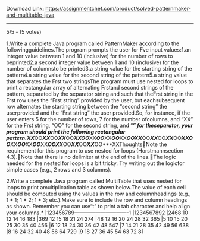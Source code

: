 Download Link: https://assignmentchef.com/product/solved-patternmaker-and-multitable-java
<br>









<hr>




5/5 - (5 votes)

<span id="t2_1" class="t s2_1">1.</span><span id="t3_1" class="t s3_1">Write a complete Java program called PatternMaker according to the following</span><span id="t4_1" class="t s3_1">guidelines.</span><span id="t5_1" class="t s3_1">The program prompts the user for Fve input values:</span><span id="t6_1" class="t s4_1">1.</span><span id="t7_1" class="t s3_1">an integer value between 1 and 10 (inclusive) for the number of rows to be</span><span id="t8_1" class="t s3_1">printed</span><span id="t9_1" class="t s4_1">2.</span><span id="ta_1" class="t s3_1">a second integer value between 1 and 10 (inclusive) for the number of columns</span><span id="tb_1" class="t s3_1">to be printed</span><span id="tc_1" class="t s4_1">3.</span><span id="td_1" class="t s3_1">a string value for the starting string of the pattern</span><span id="te_1" class="t s4_1">4.</span><span id="tf_1" class="t s3_1">a string value for the second string of the pattern</span><span id="tg_1" class="t s4_1">5.</span><span id="th_1" class="t s3_1">a string value that separates the Frst two strings</span><span id="ti_1" class="t s3_1">The program must use nested for loops to print a rectangular array of alternating Frst</span><span id="tj_1" class="t s3_1">and second strings of the pattern, separated by the separator string and such that the</span><span id="tk_1" class="t s3_1">Frst string in the Frst row uses the “Frst string” provided by the user, but each</span><span id="tl_1" class="t s3_1">subsequent row alternates the starting string between the “second string” the user</span><span id="tm_1" class="t s3_1">provided and the “Frst string” the user provided.</span><span id="tn_1" class="t s3_1">So, for instance, if the user enters 5 for the number of rows, 7 for the number of</span><span id="to_1" class="t s3_1">columns, and “XX” for the Frst string, “OO” for the second string, and “***” for the</span><span id="tp_1" class="t s3_1">separator, your program should print the following rectangular pattern.</span><span id="tq_1" class="t s3_1">XX***OO***XX***OO***XX***OO***XX</span><span id="tr_1" class="t s3_1">OO***XX***OO***XX***OO***XX***OO</span><span id="ts_1" class="t s3_1">XX***OO***XX***OO***XX***OO***XX</span><span id="tt_1" class="t s3_1">OO***XX***OO***XX***OO***XX***OO</span><span id="tu_1" class="t s3_1">XX***OO***XX***OO***XX***OO***XX</span><span id="tv_1" class="t s5_1">Thoughts</span><span id="tw_1" class="t s6_1"></span><span id="tx_1" class="t s3_1">Note the requirement for this program to use nested for loops (Horstmann</span><span id="ty_1" class="t s3_1">section 4.3).</span><span id="tz_1" class="t s6_1"></span><span id="t10_1" class="t s3_1">Note that there is no delimiter at the end of the lines.</span><span id="t11_1" class="t s6_1"></span><span id="t12_1" class="t s3_1">The logic needed for the nested for loops is a bit tricky. Try writing out the logic</span><span id="t13_1" class="t s3_1">for simple cases (e.g., 2 rows and 3 columns).</span>

<span id="t1_2" class="t s1_2">2.</span><span id="t2_2" class="t s2_2">Write a complete Java program called MultiTable that uses nested for loops to print a</span><span id="t3_2" class="t s2_2">multiplication table as shown below.</span><span id="t4_2" class="t s2_2">The value of each cell should be computed using the values in the row and column</span><span id="t5_2" class="t s2_2">headings (e.g., 1 * 1; 1 * 2; 1 * 3; etc.).</span><span id="t6_2" class="t s2_2">Make sure to include the row and column headings as shown. Remember you can use</span><span id="t7_2" class="t s2_2">“t” to print a tab character and help align your columns.</span><span id="t8_2" class="t s3_2">* |</span><span id="t9_2" class="t s3_2">1</span><span id="ta_2" class="t s3_2">2</span><span id="tb_2" class="t s3_2">3</span><span id="tc_2" class="t s3_2">4</span><span id="td_2" class="t s3_2">5</span><span id="te_2" class="t s3_2">6</span><span id="tf_2" class="t s3_2">7</span><span id="tg_2" class="t s3_2">8</span><span id="th_2" class="t s3_2">9</span><span id="ti_2" class="t s3_2">——————————-</span><span id="tj_2" class="t s3_2">1 |</span><span id="tk_2" class="t s3_2">1</span><span id="tl_2" class="t s3_2">2</span><span id="tm_2" class="t s3_2">3</span><span id="tn_2" class="t s3_2">4</span><span id="to_2" class="t s3_2">5</span><span id="tp_2" class="t s3_2">6</span><span id="tq_2" class="t s3_2">7</span><span id="tr_2" class="t s3_2">8</span><span id="ts_2" class="t s3_2">9</span><span id="tt_2" class="t s3_2">2 |</span><span id="tu_2" class="t s3_2">2</span><span id="tv_2" class="t s3_2">4</span><span id="tw_2" class="t s3_2">6</span><span id="tx_2" class="t s3_2">8 10 12 14 16 18</span><span id="ty_2" class="t s3_2">3 |</span><span id="tz_2" class="t s3_2">3</span><span id="t10_2" class="t s3_2">6</span><span id="t11_2" class="t s3_2">9 12 15 18 21 24 27</span><span id="t12_2" class="t s3_2">4 |</span><span id="t13_2" class="t s3_2">4</span><span id="t14_2" class="t s3_2">8 12 16 20 24 28 32 36</span><span id="t15_2" class="t s3_2">5 |</span><span id="t16_2" class="t s3_2">5 10 15 20 25 30 35 40 45</span><span id="t17_2" class="t s3_2">6 |</span><span id="t18_2" class="t s3_2">6 12 18 24 30 36 42 48 54</span><span id="t19_2" class="t s3_2">7 |</span><span id="t1a_2" class="t s3_2">7 14 21 28 35 42 49 56 63</span><span id="t1b_2" class="t s3_2">8 |</span><span id="t1c_2" class="t s3_2">8 16 24 32 40 48 56 64 72</span><span id="t1d_2" class="t s3_2">9 |</span><span id="t1e_2" class="t s3_2">9 18 27 36 45 54 63 72 81</span>